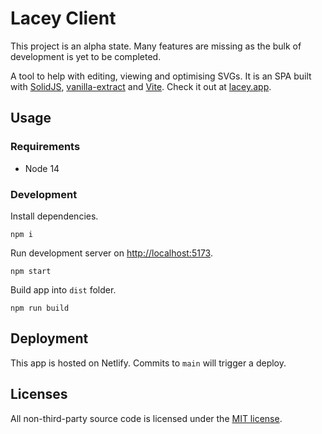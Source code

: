 # Lacey Client

This project is an alpha state. Many features are missing as the bulk of development is yet to be completed.

A tool to help with editing, viewing and optimising SVGs. It is an SPA built with [SolidJS](https://www.solidjs.com), [vanilla-extract](https://vanilla-extract.style) and [Vite](https://vitejs.dev). Check it out at [lacey.app](https://lacey.app).

## Usage

### Requirements

- Node 14

### Development

Install dependencies.

```shell
npm i
```

Run development server on [http://localhost:5173](http://localhost:5173).

```shell
npm start
```

Build app into `dist` folder.

```shell
npm run build
```

## Deployment

This app is hosted on Netlify. Commits to `main` will trigger a deploy.

## Licenses

All non-third-party source code is licensed under the [MIT license](http://opensource.org/licenses/mit-license.php).
